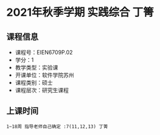 # 2021年秋季学期 实践综合 丁箐






## 课程信息

- 课程号：EIEN6709P.02
- 学分：1
- 教学类型：实验课
- 开课单位：软件学院苏州
- 课程类别：硕士
- 课程层次：研究生课程

## 上课时间

```
1~18周 指导老师自己确定 :7(11,12,13) 丁箐
```

